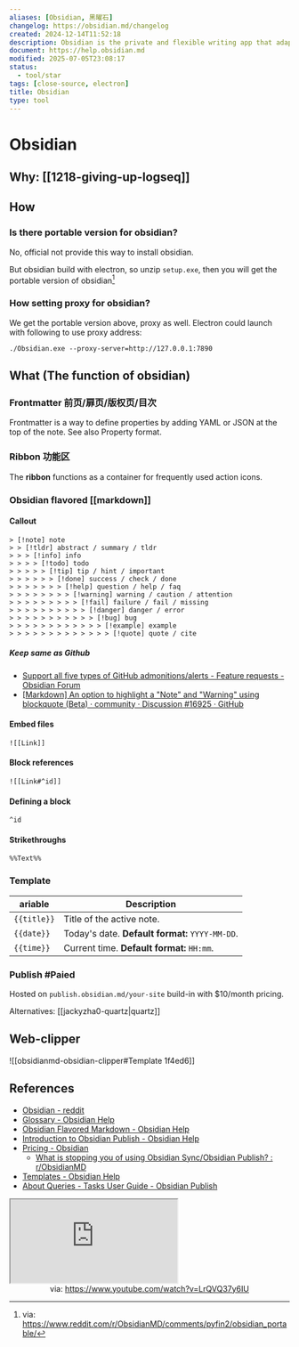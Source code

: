 ```yaml
---
aliases: [Obsidian, 黑曜石]
changelog: https://obsidian.md/changelog
created: 2024-12-14T11:52:18
description: Obsidian is the private and flexible writing app that adapts to the way you think.
document: https://help.obsidian.md
modified: 2025-07-05T23:08:17
status:
  - tool/star
tags: [close-source, electron]
title: Obsidian
type: tool
---
```


# Obsidian

## Why: [[1218-giving-up-logseq]]

## How

### Is there portable version for obsidian?

No, official not provide this way to install obsidian.

But obsidian build with electron, so unzip `setup.exe`, then you will get the portable version of obsidian[^unzip-way]

### How setting proxy for obsidian?

We get the portable version above, proxy as well. Electron could launch with following to use proxy address:

```shell
./Obsidian.exe --proxy-server=http://127.0.0.1:7890
```

## What (The function of obsidian)

### Frontmatter 前页/扉页/版权页/目次

Frontmatter is a way to define properties by adding YAML or JSON at the top of the note. See also Property format.

### Ribbon 功能区

The **ribbon** functions as a container for frequently used action icons.

### Obsidian flavored [[markdown]]

#### Callout

```shell
> [!note] note
> > [!tldr] abstract / summary / tldr
> > > [!info] info
> > > > [!todo] todo
> > > > > [!tip] tip / hint / important
> > > > > > [!done] success / check / done
> > > > > > > [!help] question / help / faq
> > > > > > > > [!warning] warning / caution / attention
> > > > > > > > > [!fail] failure / fail / missing
> > > > > > > > > > [!danger] danger / error
> > > > > > > > > > > [!bug] bug
> > > > > > > > > > > > [!example] example
> > > > > > > > > > > > > [!quote] quote / cite
```

##### Keep same as Github

- [Support all five types of GitHub admonitions/alerts - Feature requests - Obsidian Forum](https://forum.obsidian.md/t/support-all-five-types-of-github-admonitions-alerts/84920/5)
- [\[Markdown\] An option to highlight a "Note" and "Warning" using blockquote (Beta) · community · Discussion #16925 · GitHub](https://github.com/orgs/community/discussions/16925)

#### Embed files

`![[Link]]`

#### Block references

`![[Link#^id]]`

#### Defining a block

`^id`

#### Strikethroughs

`%%Text%%`

### Template

| ariable     | Description                                     |
| ----------- | ----------------------------------------------- |
| `{{title}}` | Title of the active note.                       |
| `{{date}}`  | Today's date. **Default format:** `YYYY-MM-DD`. |
| `{{time}}`  | Current time. **Default format:** `HH:mm`.      |

### Publish #Paied

Hosted on `publish.obsidian.md/your-site` build-in with $10/month pricing.

Alternatives: [[jackyzha0-quartz|quartz]]

## Web-clipper

![[obsidianmd-obsidian-clipper#Template 1f4ed6]]

## References

- [Obsidian - reddit](https://www.reddit.com/r/ObsidianMD/)
- [Glossary - Obsidian Help](https://help.obsidian.md/Getting+started/Glossary)
- [Obsidian Flavored Markdown - Obsidian Help](https://help.obsidian.md/Editing+and+formatting/Obsidian+Flavored+Markdown)
- [Introduction to Obsidian Publish - Obsidian Help](https://help.obsidian.md/Obsidian+Publish/Introduction+to+Obsidian+Publish)
- [Pricing - Obsidian](https://obsidian.md/pricing)
    - [What is stopping you of using Obsidian Sync/Obsidian Publish? : r/ObsidianMD](https://www.reddit.com/r/ObsidianMD/comments/1cji7ym/what_is_stopping_you_of_using_obsidian/)
- [Templates - Obsidian Help](https://help.obsidian.md/Plugins/Templates)
- [About Queries - Tasks User Guide - Obsidian Publish](https://publish.obsidian.md/tasks/Queries/About+Queries)
<iframe src="https://www.youtube.com/embed/LrQVQ37y6IU" allow="accelerometer; autoplay; clipboard-write; encrypted-media; gyroscope; picture-in-picture; web-share" referrerpolicy="strict-origin-when-cross-origin" allowfullscreen></iframe>
<center>via: <a href='https://www.youtube.com/watch?v=LrQVQ37y6IU' target='_blank' class='external-link'>https://www.youtube.com/watch?v=LrQVQ37y6IU</a></center>

[^unzip-way]: via: https://www.reddit.com/r/ObsidianMD/comments/pyfin2/obsidian_portable/
